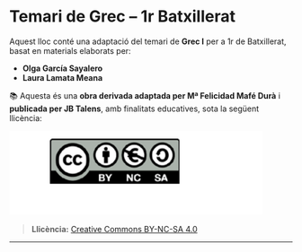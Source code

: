 # Temari de Grec – 1r Batxillerat

Aquest lloc conté una adaptació del temari de **Grec I** per a 1r de Batxillerat, basat en materials elaborats per:

- **Olga García Sayalero**
- **Laura Lamata Meana**

📚 Aquesta és una **obra derivada adaptada per Mª Felicidad Mafé Durà** i **publicada per JB Talens**, amb finalitats educatives, sota la següent llicència:

![Llicència CC BY-NC-SA](assets/img/llicencia-cc.png)

> **Llicència:** [Creative Commons BY-NC-SA 4.0](https://creativecommons.org/licenses/by-nc-sa/4.0/deed.ca)

---
